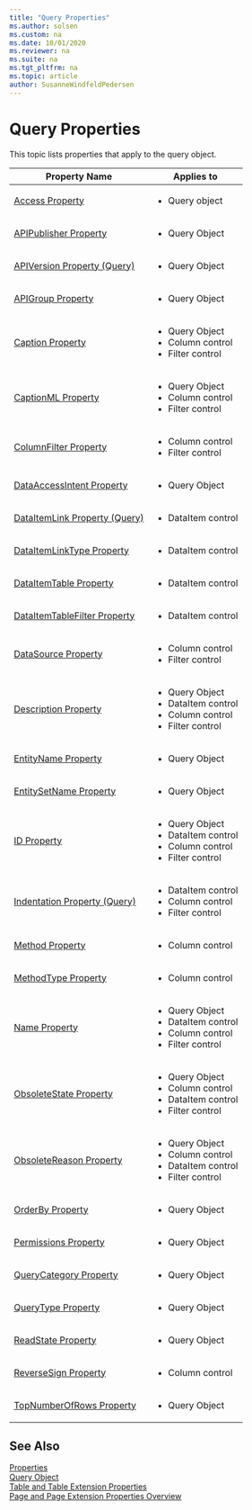 ```yaml
---
title: "Query Properties"
ms.author: solsen
ms.custom: na
ms.date: 10/01/2020
ms.reviewer: na
ms.suite: na
ms.tgt_pltfrm: na
ms.topic: article
author: SusanneWindfeldPedersen
---
```

# Query Properties
This topic lists properties that apply to the query object.  

|Property Name|Applies to|
|-------------|-----------|  
|[Access Property](devenv-access-property.md)|<ul><li>Query object</li></ul>|
|[APIPublisher Property](devenv-apipublisher-property.md)|<ul><li>Query Object</li>|
|[APIVersion Property (Query)](devenv-apiversion-query-property.md)|<ul><li>Query Object</li>|
|[APIGroup Property](devenv-apigroup-property.md)|<ul><li>Query Object</li>|
|[Caption Property](devenv-caption-property.md)|<ul><li>Query Object</li><li>Column control</li><li>Filter control</li></ul>|
|[CaptionML Property](devenv-captionml-property.md)|<ul><li>Query Object</li><li>Column control</li><li>Filter control</li></ul>|
|[ColumnFilter Property](devenv-columnfilter-property.md)|<ul><li>Column control</li><li>Filter control</li></ul>|
|[DataAccessIntent Property](devenv-dataaccessintent-property.md)|<ul><li>Query Object</li></ul>|
|[DataItemLink Property (Query)](devenv-dataitemlink-query-property.md)|<ul><li>DataItem control</li></ul>|
|[DataItemLinkType Property](devenv-dataitemlink-type-property.md)|<ul><li>DataItem control</li></ul>|
|[DataItemTable Property](devenv-dataitemtable-property.md)|<ul><li>DataItem control</li></ul>|
|[DataItemTableFilter Property](devenv-dataitemtable-filter-property.md)|<ul><li>DataItem control</li></ul>|
|[DataSource Property](devenv-datasource-property.md)|<ul><li>Column control</li><li>Filter control</li></ul>|
|[Description Property](devenv-description-property.md)|<ul><li>Query Object</li><li>DataItem control</li><li>Column control</li><li>Filter control</li></ul>|
|[EntityName Property](devenv-entityname-property.md)|<ul><li>Query Object</li></ul>|
|[EntitySetName Property](devenv-entitysetname-property.md)|<ul><li>Query Object</li></ul>|
|[ID Property](devenv-id-property.md)|<ul><li>Query Object</li><li>DataItem control</li><li>Column control</li><li>Filter control</li></ul>|
|[Indentation Property (Query)](devenv-indentation-query-property.md)|<ul><li>DataItem control</li><li>Column control</li><li>Filter control</li></ul>|
|[Method Property](devenv-method-property.md)|<ul><li>Column control</li></ul>|
|[MethodType Property](devenv-methodtype-property.md)|<ul><li>Column control</li></ul>|
|[Name Property](devenv-name-property.md)|<ul><li>Query Object</li><li>DataItem control</li><li>Column control</li><li>Filter control</li></ul>|
|[ObsoleteState Property](devenv-obsoletestate-property.md)|<ul><li>Query Object</li><li>Column control</li><li>DataItem control</li><li>Filter control</li></ul>|
|[ObsoleteReason Property](devenv-obsoletereason-property.md)|<ul><li>Query Object</li><li>Column control</li><li>DataItem control</li><li>Filter control</li></ul>|
|[OrderBy Property](devenv-orderby-property.md)|<ul><li>Query Object</li></ul>|
|[Permissions Property](devenv-permissions-property.md)|<ul><li>Query Object</li></ul>|
|[QueryCategory Property](devenv-querycategory-property.md)|<ul><li>Query Object</li></ul>|
|[QueryType Property](devenv-querytype-property.md)|<ul><li>Query Object</li></ul>|
|[ReadState Property](devenv-readstate-property.md)|<ul><li>Query Object</li></ul>|
|[ReverseSign Property](devenv-reversesign-property.md)|<ul><li>Column control</li></ul>|
|[TopNumberOfRows Property](devenv-topnumberofrows-property.md)|<ul><li>Query Object</li></ul>|

<!--

## Query Object Properties  
 The following properties apply to the query object as a whole.  

|Property Name|Query Object|
|-------------|------------|
|[Caption Property](devenv-caption-property.md)|X| 
|[CaptionML Property](devenv-captionml-property.md)|X|
|[Description Property](devenv-description-property.md)|X|
|[ID Property](devenv-id-property.md)|X|
|[Name Property](devenv-name-property.md)|X|
|[OrderBy Property](devenv-orderby-property.md)|X|
|[Permissions Property](devenv-permissions-property.md)|X|
|[TopNumberOfRows Property](devenv-topnumberofrows-property.md)|X|
|[ReadState Property](devenv-readstate-property.md)|X|
|[EntityName Property](devenv-entityname-property.md)|X|
|[EntitySetName Property](devenv-entitysetname-property.md)|X|

## Query Data Item Properties  
 The following properties apply to the **DataItem** control of a query.  

|Property Name|Query Object|
|-------------|------------|
|[DataItemTable Property](devenv-dataitemtable-property.md)|X|
|[DataItemLink Property \(Query\)](devenv-dataitemlink-query-property.md)|X|
|[DataItemLinkType Property](devenv-dataitemlink-type-property.md)|X|
|[Description Property](devenv-description-property.md)|X| 
|[DataItemTableFilter Property](devenv-dataitemtable-filter-property.md)|X|
|[ID Property](devenv-id-property.md)|X|  
|[Indentation Property \(Query\)](devenv-indentation-query-property.md)|X|
|[Name Property](devenv-name-property.md)|X| 

## Query Column Properties  

 The following properties apply to the **Column** control of a query.  
|Property Name|Query Object|
|-------------|------------|
|[Caption Property](devenv-caption-property.md)|X|  
|[CaptionML Property](devenv-captionml-property.md)|X|
|[ColumnFilter Property](devenv-columnfilter-property.md)|X|
|[DataSource Property](devenv-datasource-property.md)|X|
|[Description Property](devenv-description-property.md)|X|
|[ID Property](devenv-id-property.md)|X|
|[Indentation Property \(Query\)](devenv-indentation-query-property.md)|X|
|[Method Property](devenv-method-property.md)|X|
|[MethodType Property](devenv-methodtype-property.md)|X|
|[Name Property](devenv-name-property.md)|X|
|[ReverseSign Property](devenv-reversesign-property.md)|X|

## Query Filter Control Properties  

 The following properties apply to the **Filter** control of a query.  
|Property Name|Query Object|
|-------------|------------|
|[Caption Property](devenv-caption-property.md)|X|
|[CaptionML Property](devenv-captionml-property.md)|X|
|[ColumnFilter Property](devenv-columnfilter-property.md)|X|
|[DataSource Property](devenv-datasource-property.md)|X|
|[Description Property](devenv-description-property.md)|X|
|[ID Property](devenv-id-property.md)|X|
|[Indentation Property \(Query\)](devenv-indentation-query-property.md)|X|
|[Name Property](devenv-name-property.md)|X|

-->

## See Also  
[Properties](devenv-properties.md)  
[Query Object](../devenv-query-object.md)  
[Table and Table Extension Properties](devenv-table-properties.md)  
[Page and Page Extension Properties Overview](devenv-page-property-overview.md)
